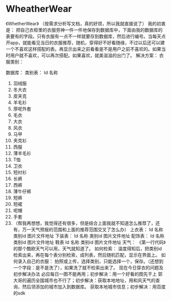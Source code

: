 # WheatherWear
《WhetherWear》
（按需求分析写文档，真的好烦，所以我就直接说了）
我的初衷是：
把自己衣柜里的衣服劳神一件一件地保存到数据库中，下面由我的数据库的表要有的字段。只有衣服有一点不一样就要存到数据库，然后进行编号。当每天点开app，就能看见当日的衣服推荐，随机，穿得好不好看随缘，不过以后还可以建一个不喜欢这样搭配的表。再显示出来之前看看是不是用户之前不喜欢的。如果当时用户就不喜欢，可以再次搭配。如果喜欢，就美滋滋的出门了。
解决方案：
衣服类别：
 
数据库：
类别表：
Id  名称
1.	羽绒服
2.	冬大衣
3.	皮夹克
4.	羊毛衫
5.	厚呢外套
6.	毛衣
7.	大衣
8.	风衣
9.	马甲
10.	夹克衫
11.	西服
12.	薄羊毛衫
13.	T恤
14.	卫衣
15.	短衬衫
16.	长裤
17.	西裤
18.	薄牛仔裤
19.	短裤
20.	短裙
21.	呢帽
22.	手套
23.	（帮我再想想，我觉得还有很多，但是结合上面我就不知道怎么推荐了，还有，万一天气预报的范围和上面的推荐范围交叉了怎么办）
上衣表：
Id 名称 类别id 图片文件地址
下装表：
Id 名称 类别id 图片文件地址
配饰表：
Id 名称 类别id 图片文件地址
鞋表
Id 名称 类别id 图片文件地址
天气：
《第一行代码》的那个酷欧天气可以用，天气就知道了。
如何检索：
温度得知后，把类别id检索出来，再在每个表分别检索，成列表，然后随机匹配，显示在界面上。
如何录入自己的衣服：
拍照或上传，选择类别，只能选择一个，保存。（还想到一个字段：是不是洗了），如果洗了就不检索出来了。
现在今日穿衣的问题及初步解决办法
必应每日一图不能再用；初步解决：用一个好看的图先干上
郭大哥的遍历全国城市也不行了；初步解决：获取本地地址，用和风天气的查询，然后领添加的城市加入到数据库。
获取本地城市信息；初步解决：用百度的sdk
